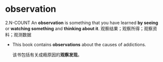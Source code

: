 # observation

2.N-COUNT An **observation** is something that you have learned **by seeing** or **watching something** and **thinking about it**. 观察结果；观察所得；观察资料；观测数据

- This book contains **observations** about the causes of addictions.

  该书包括有关成瘾原因的**观察发现**。

